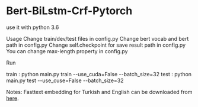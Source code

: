 # Bert-BiLstm-Crf-Pytorch

use it with python 3.6

Usage 
Change train/dev/test files in config.py
Change bert vocab and bert path in config.py
Change self.checkpoint for save result path in config.py
You can change max-length property in config.py

Run

train : python main.py train --use_cuda=False --batch_size=32
test :  python main.py test --use_cuse=False --batch_size=32

Notes:
Fasttext embedding for Turkish and English can be downloaded from [here](https://fasttext.cc/docs/en/crawl-vectors.html).
